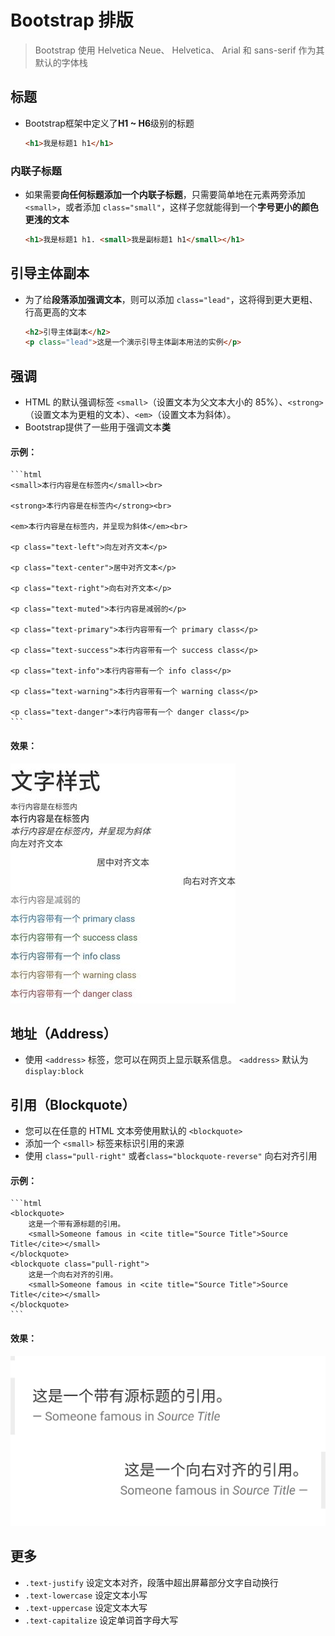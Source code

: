 # Bootstrap 排版

> Bootstrap 使用 Helvetica Neue、 Helvetica、 Arial 和 sans-serif 作为其默认的字体栈

## 标题

* Bootstrap框架中定义了**H1 ~ H6**级别的标题

	```html
	<h1>我是标题1 h1</h1>
	```

### 内联子标题

* 如果需要**向任何标题添加一个内联子标题**，只需要简单地在元素两旁添加 `<small>`，或者添加 `class="small"`，这样子您就能得到一个**字号更小的颜色更浅的文本**

	```html
	<h1>我是标题1 h1. <small>我是副标题1 h1</small></h1>
	```

## 引导主体副本

* 为了给**段落添加强调文本**，则可以添加 `class="lead"`，这将得到更大更粗、行高更高的文本

	```html
	<h2>引导主体副本</h2>
	<p class="lead">这是一个演示引导主体副本用法的实例</p>
	```

## 强调

* HTML 的默认强调标签 `<small>`（设置文本为父文本大小的 85%）、`<strong>`（设置文本为更粗的文本）、`<em>`（设置文本为斜体）。
* Bootstrap提供了一些用于强调文本**类**

#### 示例：

	```html
	<small>本行内容是在标签内</small><br>

	<strong>本行内容是在标签内</strong><br>

	<em>本行内容是在标签内，并呈现为斜体</em><br>

	<p class="text-left">向左对齐文本</p>

	<p class="text-center">居中对齐文本</p>

	<p class="text-right">向右对齐文本</p>

	<p class="text-muted">本行内容是减弱的</p>

	<p class="text-primary">本行内容带有一个 primary class</p>

	<p class="text-success">本行内容带有一个 success class</p>

	<p class="text-info">本行内容带有一个 info class</p>

	<p class="text-warning">本行内容带有一个 warning class</p>

	<p class="text-danger">本行内容带有一个 danger class</p>
	```
#### 效果：

<img src='example_image/font_design.jpg' alt="文字样式显示效果">

## 地址（Address）

* 使用 `<address>` 标签，您可以在网页上显示联系信息。 `<address>` 默认为 `display:block`

## 引用（Blockquote）

* 您可以在任意的 HTML 文本旁使用默认的 `<blockquote>`
* 添加一个 `<small>` 标签来标识引用的来源
* 使用 `class="pull-right"` 或者`class="blockquote-reverse"` 向右对齐引用

#### 示例：
	
	```html
	<blockquote>
    	这是一个带有源标题的引用。
    	<small>Someone famous in <cite title="Source Title">Source Title</cite></small>
	</blockquote>
	<blockquote class="pull-right">
    	这是一个向右对齐的引用。
    	<small>Someone famous in <cite title="Source Title">Source Title</cite></small>
	</blockquote>
	```

#### 效果：

<img src='example_image/Blockquote_design.jpg' alt="引用显示效果">

## 更多

* `.text-justify`	设定文本对齐，段落中超出屏幕部分文字自动换行
* `.text-lowercase`	设定文本小写
* `.text-uppercase`	设定文本大写
* `.text-capitalize`	设定单词首字母大写
